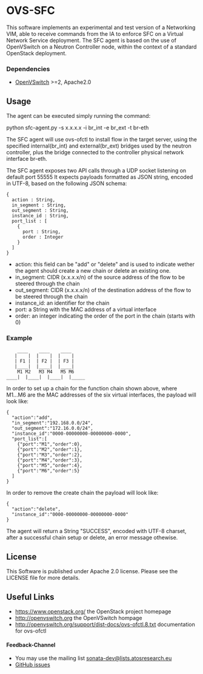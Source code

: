 # OVS-SFC 
This software implements an experimental and test version of a Networking VIM, able to receive commands from the IA to enforce SFC on a Virtual Network Service deployment.
The SFC agent is based on the use of OpenVSwitch on a Neutron Controller node, within the context of a standard OpenStack deployment. 

### Dependencies

* [OpenVSwitch](http://www.openvswitch.org/) >=2, Apache2.0

## Usage

The agent can be executed simply running the command:

   python sfc-agent.py -s x.x.x.x -i br_int -e br_ext -t br-eth

The SFC agent will use ovs-ofctl to install flow in the target server, using the specified internal(br_int) and external(br_ext) bridges used by the neutron controller, plus the bridge connected to the controller physical network interface br-eth. 

The SFC agent exposes two API calls through a UDP socket listening on default port 55555
It expects payloads formatted as JSON string, encoded in UTF-8, based on the following JSON schema:

    {
      action : String,
      in_segment : String,
      out_segment : String,
      instance_id : String, 
      port_list : [
        {
          port : String,
          order : Integer
        }
      ]
    }

* action: this field can be "add" or "delete" and is used to indicate wether the agent should create a new chain or delete an existing one.
* in_segment: CIDR (x.x.x.x/n) of the source address of the flow to be steered through the chain
* out_segment: CIDR (x.x.x.x/n) of the destination address of the flow to be steered through the chain
* instance_id: an identifier for the chain
* port: a String with the MAC address of a virtual interface
* order: an integer indicating the order of the port in the chain (starts with 0)

### Example

        ____    ____    ____
       |    |  |    |  |    |
       | F1 |  | F2 |  | F3 |
       |____|  |____|  |____|
        M1 M2   M3 M4   M5 M6
    ____|  |____|  |____|  |_____

In order to set up a chain for the function chain shown above, where M1...M6 are the MAC addresses of the six virtual interfaces, the payload will look like:

    {
      "action":"add", 
      "in_segment":"192.168.0.0/24", 
      "out_segment":"172.16.0.0/24", 
      "instance_id":"0000-00000000-00000000-0000", 
      "port_list":[
        {"port":"M1","order":0},
        {"port":"M2","order":1},
        {"port":"M3","order":2},
        {"port":"M4","order":3},
        {"port":"M5","order":4},
        {"port":"M6","order":5}
      ]
    }

In order to remove the create chain the payload will look like:

    {
      "action":"delete",
      "instance_id":"0000-00000000-00000000-0000"
    }

The agent will return a String "SUCCESS", encoded with UTF-8 charset, after a successful chain setup or delete, an error message othewise.  

## License

This Software is published under Apache 2.0 license. Please see the LICENSE file for more details.

## Useful Links

* https://www.openstack.org/ the OpenStack project homepage
* http://openvswitch.org the OpenVSwitch hompage
* http://openvswitch.org/support/dist-docs/ovs-ofctl.8.txt documentation for ovs-ofctl

#### Feedback-Channel


* You may use the mailing list [sonata-dev@lists.atosresearch.eu](mailto:sonata-dev@lists.atosresearch.eu)
* [GitHub issues](https://github.com/sonata-nfv/son-mano-framework/issues)


